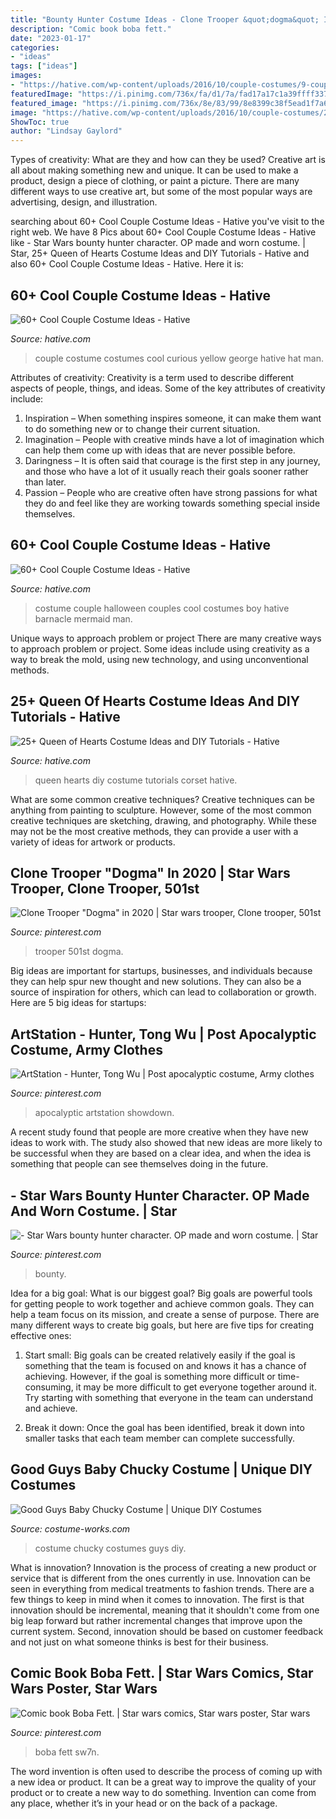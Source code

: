 ```yaml
---
title: "Bounty Hunter Costume Ideas - Clone Trooper &quot;dogma&quot; In 2020"
description: "Comic book boba fett."
date: "2023-01-17"
categories:
- "ideas"
tags: ["ideas"]
images:
- "https://hative.com/wp-content/uploads/2016/10/couple-costumes/9-couple-costume-ideas-1.jpg"
featuredImage: "https://i.pinimg.com/736x/fa/d1/7a/fad17a17c1a39ffff3375b4caf6a92d4.jpg"
featured_image: "https://i.pinimg.com/736x/8e/83/99/8e8399c38f5ead1f7a627616509e30c2--war-comics-star-wars-comics.jpg"
image: "https://hative.com/wp-content/uploads/2016/10/couple-costumes/20-couple-costume-ideas-8.jpg"
ShowToc: true
author: "Lindsay Gaylord"
---
```



Types of creativity: What are they and how can they be used?
Creative art is all about making something new and unique. It can be used to make a product, design a piece of clothing, or paint a picture. There are many different ways to use creative art, but some of the most popular ways are advertising, design, and illustration.

	

		
searching about 60+ Cool Couple Costume Ideas - Hative you've visit to the right web. We have 8 Pics about 60+ Cool Couple Costume Ideas - Hative like - Star Wars bounty hunter character. OP made and worn costume. | Star, 25+ Queen of Hearts Costume Ideas and DIY Tutorials - Hative and also 60+ Cool Couple Costume Ideas - Hative. Here it is:
		
    
## 60+ Cool Couple Costume Ideas - Hative

<img loading=lazy src="https://hative.com/wp-content/uploads/2016/10/couple-costumes/9-couple-costume-ideas-1.jpg" onerror="this.onerror=null;this.src='https://tse2.mm.bing.net/th?id=OIP.xo9zjvrCMgBPAV6W2fyVsQHaJ4&amp;pid=15.1';" alt="60+ Cool Couple Costume Ideas - Hative">

_Source: hative.com_

>couple costume costumes cool curious yellow george hative hat man. 

	

Attributes of creativity:
Creativity is a term used to describe different aspects of people, things, and ideas. Some of the key attributes of creativity include: 
1. Inspiration – When something inspires someone, it can make them want to do something new or to change their current situation.
2. Imagination – People with creative minds have a lot of imagination which can help them come up with ideas that are never possible before. 
3. Daringness – It is often said that courage is the first step in any journey, and those who have a lot of it usually reach their goals sooner rather than later. 
4. Passion – People who are creative often have strong passions for what they do and feel like they are working towards something special inside themselves.

    
## 60+ Cool Couple Costume Ideas - Hative

<img loading=lazy src="https://hative.com/wp-content/uploads/2016/10/couple-costumes/20-couple-costume-ideas-8.jpg" onerror="this.onerror=null;this.src='https://tse2.mm.bing.net/th?id=OIP.B1qlGzM8ZUvt6leZU18LawHaJ4&amp;pid=15.1';" alt="60+ Cool Couple Costume Ideas - Hative">

_Source: hative.com_

>costume couple halloween couples cool costumes boy hative barnacle mermaid man. 

	

Unique ways to approach problem or project
There are many creative ways to approach problem or project. Some ideas include using creativity as a way to break the mold, using new technology, and using unconventional methods.

    
## 25+ Queen Of Hearts Costume Ideas And DIY Tutorials - Hative

<img loading=lazy src="https://hative.com/wp-content/uploads/2015/10/queen-of-hearts-costume-ideas/8-queen-of-hearts-costume-ideas-and-diy-tutorials.jpg" onerror="this.onerror=null;this.src='https://tse1.mm.bing.net/th?id=OIP.Syr2Yaq6vcu_svrADyVjTgHaLH&amp;pid=15.1';" alt="25+ Queen of Hearts Costume Ideas and DIY Tutorials - Hative">

_Source: hative.com_

>queen hearts diy costume tutorials corset hative. 

	

What are some common creative techniques?
Creative techniques can be anything from painting to sculpture. However, some of the most common creative techniques are sketching, drawing, and photography. While these may not be the most creative methods, they can provide a user with a variety of ideas for artwork or products.

    
## Clone Trooper &quot;Dogma&quot; In 2020 | Star Wars Trooper, Clone Trooper, 501st

<img loading=lazy src="https://i.pinimg.com/736x/fa/d1/7a/fad17a17c1a39ffff3375b4caf6a92d4.jpg" onerror="this.onerror=null;this.src='https://tse4.mm.bing.net/th?id=OIP.8SEPhTCTjt7EOCiIszLOpQHaNK&amp;pid=15.1';" alt="Clone Trooper &quot;Dogma&quot; in 2020 | Star wars trooper, Clone trooper, 501st">

_Source: pinterest.com_

>trooper 501st dogma. 

	

Big ideas are important for startups, businesses, and individuals because they can help spur new thought and new solutions. They can also be a source of inspiration for others, which can lead to collaboration or growth. Here are 5 big ideas for startups:

    
## ArtStation - Hunter, Tong Wu | Post Apocalyptic Costume, Army Clothes

<img loading=lazy src="https://i.pinimg.com/736x/b4/8d/23/b48d238d2781fcddcbb40ee9dc41b698.jpg" onerror="this.onerror=null;this.src='https://tse2.mm.bing.net/th?id=OIP._wl8Uy1DY-lzHHwaKquqmQHaJ3&amp;pid=15.1';" alt="ArtStation - Hunter, Tong Wu | Post apocalyptic costume, Army clothes">

_Source: pinterest.com_

>apocalyptic artstation showdown. 

	

A recent study found that people are more creative when they have new ideas to work with. The study also showed that new ideas are more likely to be successful when they are based on a clear idea, and when the idea is something that people can see themselves doing in the future.

    
## - Star Wars Bounty Hunter Character. OP Made And Worn Costume. | Star

<img loading=lazy src="https://i.pinimg.com/736x/e1/7a/b8/e17ab811bab89d3befa6acd85ea1f005.jpg" onerror="this.onerror=null;this.src='https://tse2.mm.bing.net/th?id=OIP.z9gqlL5PmXL4PR37bWNljQHaLH&amp;pid=15.1';" alt="- Star Wars bounty hunter character. OP made and worn costume. | Star">

_Source: pinterest.com_

>bounty. 

	

Idea for a big goal: What is our biggest goal?
Big goals are powerful tools for getting people to work together and achieve common goals. They can help a team focus on its mission, and create a sense of purpose. 
There are many different ways to create big goals, but here are five tips for creating effective ones: 

1. Start small: Big goals can be created relatively easily if the goal is something that the team is focused on and knows it has a chance of achieving. However, if the goal is something more difficult or time-consuming, it may be more difficult to get everyone together around it. Try starting with something that everyone in the team can understand and achieve. 

2. Break it down: Once the goal has been identified, break it down into smaller tasks that each team member can complete successfully.

    
## Good Guys Baby Chucky Costume | Unique DIY Costumes

<img loading=lazy src="https://photos.costume-works.com/full/chucky201.jpg" onerror="this.onerror=null;this.src='https://tse1.mm.bing.net/th?id=OIP.vY4_rZJKqoVq0yINHxvCJgHaNK&amp;pid=15.1';" alt="Good Guys Baby Chucky Costume | Unique DIY Costumes">

_Source: costume-works.com_

>costume chucky costumes guys diy. 

	

What is innovation?
Innovation is the process of creating a new product or service that is different from the ones currently in use. Innovation can be seen in everything from medical treatments to fashion trends.
There are a few things to keep in mind when it comes to innovation. The first is that innovation should be incremental, meaning that it shouldn't come from one big leap forward but rather incremental changes that improve upon the current system. Second, innovation should be based on customer feedback and not just on what someone thinks is best for their business.

    
## Comic Book Boba Fett. | Star Wars Comics, Star Wars Poster, Star Wars

<img loading=lazy src="https://i.pinimg.com/736x/8e/83/99/8e8399c38f5ead1f7a627616509e30c2--war-comics-star-wars-comics.jpg" onerror="this.onerror=null;this.src='https://tse1.mm.bing.net/th?id=OIP.eiV1U7bZb9x7LKZohxbGPAHaKH&amp;pid=15.1';" alt="Comic book Boba Fett. | Star wars comics, Star wars poster, Star wars">

_Source: pinterest.com_

>boba fett sw7n. 

	

The word invention is often used to describe the process of coming up with a new idea or product. It can be a great way to improve the quality of your product or to create a new way to do something. Invention can come from any place, whether it’s in your head or on the back of a package.

